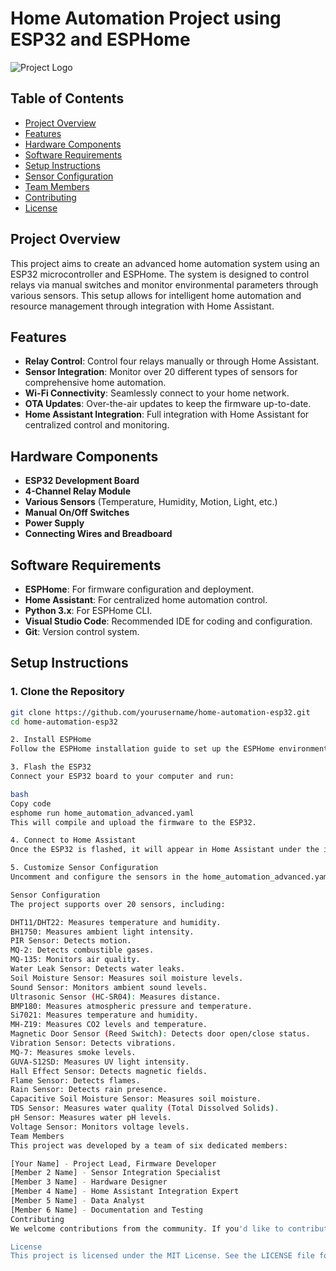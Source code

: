# Home Automation Project using ESP32 and ESPHome

![Project Logo](https://example.com/project_logo.png)

## Table of Contents
- [Project Overview](#project-overview)
- [Features](#features)
- [Hardware Components](#hardware-components)
- [Software Requirements](#software-requirements)
- [Setup Instructions](#setup-instructions)
- [Sensor Configuration](#sensor-configuration)
- [Team Members](#team-members)
- [Contributing](#contributing)
- [License](#license)

## Project Overview
This project aims to create an advanced home automation system using an ESP32 microcontroller and ESPHome. The system is designed to control relays via manual switches and monitor environmental parameters through various sensors. This setup allows for intelligent home automation and resource management through integration with Home Assistant.

## Features
- **Relay Control**: Control four relays manually or through Home Assistant.
- **Sensor Integration**: Monitor over 20 different types of sensors for comprehensive home automation.
- **Wi-Fi Connectivity**: Seamlessly connect to your home network.
- **OTA Updates**: Over-the-air updates to keep the firmware up-to-date.
- **Home Assistant Integration**: Full integration with Home Assistant for centralized control and monitoring.

## Hardware Components
- **ESP32 Development Board**
- **4-Channel Relay Module**
- **Various Sensors** (Temperature, Humidity, Motion, Light, etc.)
- **Manual On/Off Switches**
- **Power Supply**
- **Connecting Wires and Breadboard**

## Software Requirements
- **ESPHome**: For firmware configuration and deployment.
- **Home Assistant**: For centralized home automation control.
- **Python 3.x**: For ESPHome CLI.
- **Visual Studio Code**: Recommended IDE for coding and configuration.
- **Git**: Version control system.

## Setup Instructions

### 1. Clone the Repository
```bash
git clone https://github.com/yourusername/home-automation-esp32.git
cd home-automation-esp32

2. Install ESPHome
Follow the ESPHome installation guide to set up the ESPHome environment.

3. Flash the ESP32
Connect your ESP32 board to your computer and run:

bash
Copy code
esphome run home_automation_advanced.yaml
This will compile and upload the firmware to the ESP32.

4. Connect to Home Assistant
Once the ESP32 is flashed, it will appear in Home Assistant under the integrations tab. Configure it to start using your home automation setup.

5. Customize Sensor Configuration
Uncomment and configure the sensors in the home_automation_advanced.yaml file according to your requirements.

Sensor Configuration
The project supports over 20 sensors, including:

DHT11/DHT22: Measures temperature and humidity.
BH1750: Measures ambient light intensity.
PIR Sensor: Detects motion.
MQ-2: Detects combustible gases.
MQ-135: Monitors air quality.
Water Leak Sensor: Detects water leaks.
Soil Moisture Sensor: Measures soil moisture levels.
Sound Sensor: Monitors ambient sound levels.
Ultrasonic Sensor (HC-SR04): Measures distance.
BMP180: Measures atmospheric pressure and temperature.
Si7021: Measures temperature and humidity.
MH-Z19: Measures CO2 levels and temperature.
Magnetic Door Sensor (Reed Switch): Detects door open/close status.
Vibration Sensor: Detects vibrations.
MQ-7: Measures smoke levels.
GUVA-S12SD: Measures UV light intensity.
Hall Effect Sensor: Detects magnetic fields.
Flame Sensor: Detects flames.
Rain Sensor: Detects rain presence.
Capacitive Soil Moisture Sensor: Measures soil moisture.
TDS Sensor: Measures water quality (Total Dissolved Solids).
pH Sensor: Measures water pH levels.
Voltage Sensor: Monitors voltage levels.
Team Members
This project was developed by a team of six dedicated members:

[Your Name] - Project Lead, Firmware Developer
[Member 2 Name] - Sensor Integration Specialist
[Member 3 Name] - Hardware Designer
[Member 4 Name] - Home Assistant Integration Expert
[Member 5 Name] - Data Analyst
[Member 6 Name] - Documentation and Testing
Contributing
We welcome contributions from the community. If you'd like to contribute, please fork the repository, create a new branch, and submit a pull request.

License
This project is licensed under the MIT License. See the LICENSE file for details.
